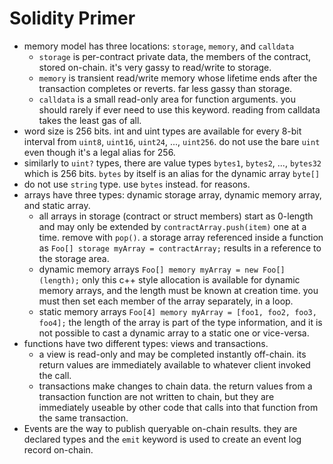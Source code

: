 # Solidity Primer

* memory model has three locations: `storage`, `memory`, and `calldata`
  * `storage` is per-contract private data, the members of the contract, stored on-chain. it's very gassy to read/write to storage.
  * `memory` is transient read/write memory whose lifetime ends after the transaction completes or reverts. far less gassy than storage.
  * `calldata` is a small read-only area for function arguments. you should rarely if ever need to use this keyword.  reading from calldata takes the least gas of all.
* word size is 256 bits.  int and uint types are available for every 8-bit interval from `uint8`, `uint16`, `uint24`, ..., `uint256`.  do not use the bare `uint` even though it's a legal alias for 256.
* similarly to `uint?` types, there are value types `bytes1`, `bytes2`, ..., `bytes32` which is 256 bits. `bytes` by itself is an alias for the dynamic array `byte[]`
* do not use `string` type.  use `bytes` instead.  for reasons.
* arrays have three types: dynamic storage array, dynamic memory array, and static array.
  * all arrays in storage (contract or struct members) start as 0-length and may only be extended by `contractArray.push(item)` one at a time. remove with `pop()`. a storage array referenced inside a function as `Foo[] storage myArray = contractArray;` results in a reference to the storage area.
  * dynamic memory arrays `Foo[] memory myArray = new Foo[](length);` only this c++ style allocation is available for dynamic memory arrays, and the length must be known at creation time. you must then set each member of the array separately, in a loop.
  * static memory arrays `Foo[4] memory myArray = [foo1, foo2, foo3, foo4];` the length of the array is part of the type information, and it is not possible to cast a dynamic array to a static one or vice-versa.
* functions have two different types: views and transactions.
  * a view is read-only and may be completed instantly off-chain. its return values are immediately available to whatever client invoked the call.
  * transactions make changes to chain data.  the return values from a transaction function are not written to chain, but they are immediately useable by other code that calls into that function from the same transaction.
* Events are the way to publish queryable on-chain results. they are declared types and the `emit` keyword is used to create an event log record on-chain.
